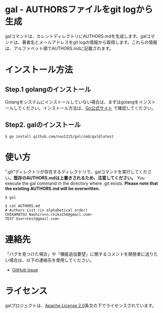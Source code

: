 # gal - AUTHORSファイルをgit logから生成
galコマンドは、カレントディレクトリにAUTHORS.mdを生成します。galコマンドは、著者名とメールアドレスをgit logの情報から取得します。これらの情報は、アルファベット順でAUTHORS.mdに記載されます。

# インストール方法
## Step.1 golangのインストール
Golangをシステムにインストールしていない場合は、まずはgolangをインストールしてください。インストール方法は、[Go公式サイト](https://go.dev/doc/install) で確認してください。  
## Step2. galのインストール
```
$ go install github.com/nao1215/gal/cmd/gal@latest
```

# 使い方
".git"ディレクトリが存在するディレクトリで、galコマンドを実行してください。**既存のAUTHORS.mdは上書きされるため、注意してください。**
You execute the gal command in the directory where .git exists. **Please note that the existing AUTHORS.md will be overwritten.**
```
$ gal

$ cat AUTHORS.md 
# Authors List (in alphabetical order)
CHIKAMATSU Naohiro<n.chika156@gmail.com>
TEST User<test@gmail.com>
```

# 連絡先
「バグを見つけた場合」や「機能追加要望」に関するコメントを開発者に送りたい場合は、以下の連絡先を使用してください。

- [GitHub Issue](https://github.com/nao1215/gal/issues)

# ライセンス
galプロジェクトは、[Apache License 2.0](./LICENSE)条文の下でライセンスされています。
